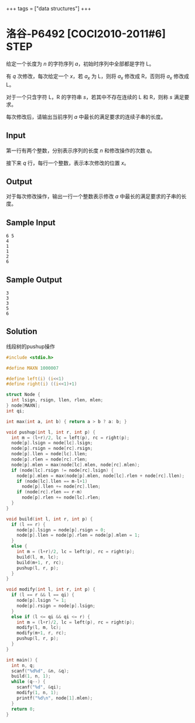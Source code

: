 +++
tags = ["data structures"]
+++

# 洛谷-P6492 [COCI2010-2011#6] STEP

给定一个长度为 $n$ 的字符序列 $a$，初始时序列中全部都是字符 L。

有 $q$ 次修改，每次给定一个 $x$，若 $a_x$ 为 L，则将 $a_x$ 修改成 R，否则将 $a_x$ 修改成 L。

对于一个只含字符 L，R 的字符串 $s$，若其中不存在连续的 L 和 R，则称 $s$ 满足要求。

每次修改后，请输出当前序列 $a$ 中最长的满足要求的连续子串的长度。

## Input

第一行有两个整数，分别表示序列的长度 $n$ 和修改操作的次数 $q$。

接下来 $q$ 行，每行一个整数，表示本次修改的位置 $x$。

## Output

对于每次修改操作，输出一行一个整数表示修改 $a$ 中最长的满足要求的子串的长度。

## Sample Input

```
6 5
4
1
1
2
6
```

## Sample Output

```
3
3
3
5
6
```

## Solution

线段树的pushup操作

```c
#include <stdio.h>

#define MAXN 1000007

#define left(i) (i<<1)
#define right(i) ((i<<1)+1)

struct Node {
  int lsign, rsign, llen, rlen, mlen;
} node[MAXN];
int qi;

int max(int a, int b) { return a > b ? a: b; }

void pushup(int l, int r, int p) {
  int m = (l+r)/2, lc = left(p), rc = right(p);
  node[p].lsign = node[lc].lsign;
  node[p].rsign = node[rc].rsign;
  node[p].llen = node[lc].llen;
  node[p].rlen = node[rc].rlen;
  node[p].mlen = max(node[lc].mlen, node[rc].mlen);
  if (node[lc].rsign != node[rc].lsign) {
    node[p].mlen = max(node[p].mlen, node[lc].rlen + node[rc].llen);
    if (node[lc].llen == m-l+1)
      node[p].llen += node[rc].llen;
    if (node[rc].rlen == r-m)
      node[p].rlen += node[lc].rlen;
  }
}

void build(int l, int r, int p) {
  if (l == r) {
    node[p].lsign = node[p].rsign = 0;
    node[p].llen = node[p].rlen = node[p].mlen = 1;
  }
  else {
    int m = (l+r)/2, lc = left(p), rc = right(p);
    build(l, m, lc);
    build(m+1, r, rc);
    pushup(l, r, p);
  }
}

void modify(int l, int r, int p) {
  if (l == r && l == qi) {
    node[p].lsign ^= 1;
    node[p].rsign = node[p].lsign;
  }
  else if (l <= qi && qi <= r) {
    int m = (l+r)/2, lc = left(p), rc = right(p);
    modify(l, m, lc);
    modify(m+1, r, rc);
    pushup(l, r, p);
  }
}

int main() {
  int n, q;
  scanf("%d%d", &n, &q);
  build(1, n, 1);
  while (q--) {
    scanf("%d", &qi);
    modify(1, n, 1);
    printf("%d\n", node[1].mlen);
  }
  return 0;
}
```
